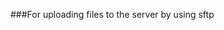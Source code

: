 <!--
 * @Author: Oliver
 * @Date: 2025-05-26 17:10:42
 * @LastEditors: Oliver
 * @LastEditTime: 2025-05-26 17:11:24
 * @FilePath: /cli/readMe.md
-->
###For uploading files to the server by using sftp